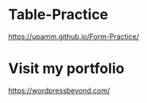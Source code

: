 # Table-Practice

https://upamm.github.io/Form-Practice/

# Visit my portfolio

https://wordpressbeyond.com/

